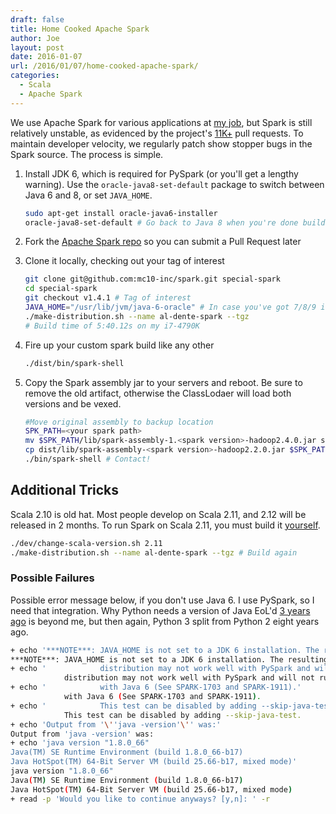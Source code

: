 ```yaml
---
draft: false
title: Home Cooked Apache Spark
author: Joe
layout: post
date: 2016-01-07
url: /2016/01/07/home-cooked-apache-spark/
categories:
  - Scala
  - Apache Spark
---
```


We use Apache Spark for various applications at [my job](https://mc10inc.com), but Spark is still relatively unstable, as evidenced by the project's [11K+](https://github.com/apache/spark/pulls) pull requests. To maintain developer velocity, we regularly patch show stopper bugs in the Spark source. The process is simple.

1. Install JDK 6, which is required for PySpark (or you'll get a lengthy warning). Use the `oracle-java8-set-default` package to switch between Java 6 and 8, or set `JAVA_HOME`.

	```bash
	sudo apt-get install oracle-java6-installer
	oracle-java8-set-default # Go back to Java 8 when you're done building
	```

2. Fork the [Apache Spark repo](https://github.com/apache/spark) so you can submit a Pull Request later
3. Clone it locally, checking out your tag of interest

	```bash
	git clone git@github.com:mc10-inc/spark.git special-spark
	cd special-spark
	git checkout v1.4.1 # Tag of interest
	JAVA_HOME="/usr/lib/jvm/java-6-oracle" # In case you've got 7/8/9 installed
	./make-distribution.sh --name al-dente-spark --tgz
	# Build time of 5:40.12s on my i7-4790K
	```
4. Fire up your custom spark build like any other

    ```bash
    ./dist/bin/spark-shell
    ```

5. Copy the Spark assembly jar to your servers and reboot. Be sure to remove the old artifact, otherwise the ClassLodaer will load both versions and be vexed.

    ```bash
    #Move original assembly to backup location
    SPK_PATH=<your spark path>
    mv $SPK_PATH/lib/spark-assembly-1.<spark version>-hadoop2.4.0.jar spark-assembly-backup.jar
    cp dist/lib/spark-assembly-<spark version>-hadoop2.2.0.jar $SPK_PATH/lib/
    ./bin/spark-shell # Contact!
    ```

## Additional Tricks

Scala 2.10 is old hat. Most people develop on Scala 2.11, and 2.12 will be released in 2 months. To run Spark on Scala 2.11, you must build it [yourself](https://spark.apache.org/docs/latest/building-spark.html#building-for-scala-211).

```bash
./dev/change-scala-version.sh 2.11
./make-distribution.sh --name al-dente-spark --tgz # Build again
```

### Possible Failures

Possible error message below, if you don't use Java 6. I use PySpark, so I need that integration. Why Python needs a version of Java EoL'd [3 years ago](http://www.oracle.com/technetwork/java/eol-135779.html) is beyond me, but then again, Python 3 split from Python 2 eight years ago.

```bash
+ echo '***NOTE***: JAVA_HOME is not set to a JDK 6 installation. The resulting'
***NOTE***: JAVA_HOME is not set to a JDK 6 installation. The resulting
+ echo '            distribution may not work well with PySpark and will not run'
            distribution may not work well with PySpark and will not run
+ echo '            with Java 6 (See SPARK-1703 and SPARK-1911).'
            with Java 6 (See SPARK-1703 and SPARK-1911).
+ echo '            This test can be disabled by adding --skip-java-test.'
            This test can be disabled by adding --skip-java-test.
+ echo 'Output from '\''java -version'\'' was:'
Output from 'java -version' was:
+ echo 'java version "1.8.0_66"
Java(TM) SE Runtime Environment (build 1.8.0_66-b17)
Java HotSpot(TM) 64-Bit Server VM (build 25.66-b17, mixed mode)'
java version "1.8.0_66"
Java(TM) SE Runtime Environment (build 1.8.0_66-b17)
Java HotSpot(TM) 64-Bit Server VM (build 25.66-b17, mixed mode)
+ read -p 'Would you like to continue anyways? [y,n]: ' -r
```
